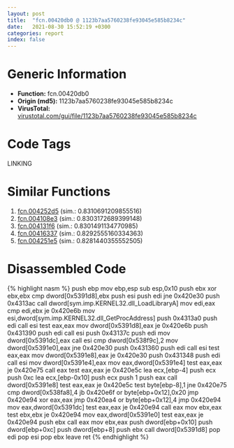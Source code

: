 ```yaml
---
layout: post
title:  "fcn.00420db0 @ 1123b7aa5760238fe93045e585b8234c"
date:   2021-08-30 15:52:19 +0300
categories: report
index: false
---
```


# Generic Information
- **Function:** fcn.00420db0
- **Origin (md5):** 1123b7aa5760238fe93045e585b8234c
- **VirusTotal:** [virustotal.com/gui/file/1123b7aa5760238fe93045e585b8234c][virustotal_ref]

# Code Tags
<span class="tag" id="LINKING">LINKING</span>


# Similar Functions

1. [fcn.004252d5][similar_1_ref] (sim.: 0.8310691209855516)
2. [fcn.004108e3][similar_2_ref] (sim.: 0.8303172689399148)
3. [fcn.004131f6][similar_3_ref] (sim.: 0.8301491134770985)
4. [fcn.00416337][similar_4_ref] (sim.: 0.8292555160334363)
5. [fcn.004251e5][similar_5_ref] (sim.: 0.8281440355552505)


# Disassembled Code

{% highlight nasm %}
push ebp
mov ebp,esp
sub esp,0x10
push ebx
xor ebx,ebx
cmp dword[0x5391d8],ebx
push esi
push edi
jne 0x420e30
push 0x4313ac
call dword[sym.imp.KERNEL32.dll_LoadLibraryA]
mov edi,eax
cmp edi,ebx
je 0x420e6b
mov esi,dword[sym.imp.KERNEL32.dll_GetProcAddress]
push 0x4313a0
push edi
call esi
test eax,eax
mov dword[0x5391d8],eax
je 0x420e6b
push 0x431390
push edi
call esi
push 0x43137c
push edi
mov dword[0x5391dc],eax
call esi
cmp dword[0x538f9c],2
mov dword[0x5391e0],eax
jne 0x420e30
push 0x431360
push edi
call esi
test eax,eax
mov dword[0x5391e8],eax
je 0x420e30
push 0x431348
push edi
call esi
mov dword[0x5391e4],eax
mov eax,dword[0x5391e4]
test eax,eax
je 0x420e75
call eax
test eax,eax
je 0x420e5c
lea ecx,[ebp-4]
push ecx
push 0xc
lea ecx,[ebp-0x10]
push ecx
push 1
push eax
call dword[0x5391e8]
test eax,eax
je 0x420e5c
test byte[ebp-8],1
jne 0x420e75
cmp dword[0x538fa8],4
jb 0x420e6f
or byte[ebp+0x12],0x20
jmp 0x420e94
xor eax,eax
jmp 0x420ea4
or byte[ebp+0x12],4
jmp 0x420e94
mov eax,dword[0x5391dc]
test eax,eax
je 0x420e94
call eax
mov ebx,eax
test ebx,ebx
je 0x420e94
mov eax,dword[0x5391e0]
test eax,eax
je 0x420e94
push ebx
call eax
mov ebx,eax
push dword[ebp+0x10]
push dword[ebp+0xc]
push dword[ebp+8]
push ebx
call dword[0x5391d8]
pop edi
pop esi
pop ebx
leave 
ret 
{% endhighlight %}


[similar_1_ref]: /report/fcn.004252d5@319cf4affa41f752783e62f81908d682
[similar_2_ref]: /report/fcn.004108e3@950fc8a60b5bfd2ed28e8806b8cb3a4d
[similar_3_ref]: /report/fcn.004131f6@8a26ea028d953328ef2cf2ca662a77a1
[similar_4_ref]: /report/fcn.00416337@59aef7c08025d70f84c85db2092fc99e
[similar_5_ref]: /report/fcn.004251e5@88e03379526f823ce2de3b236adcaf80
[virustotal_ref]: https://www.virustotal.com/gui/file/1123b7aa5760238fe93045e585b8234c
